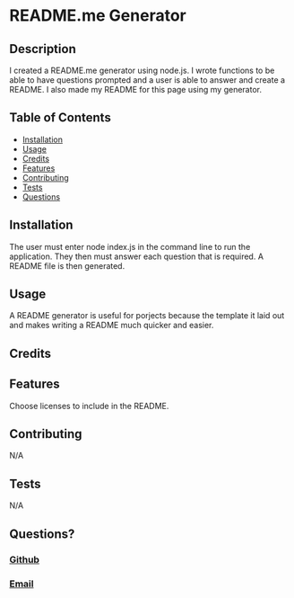 # README.me Generator
  
  
  

  ## Description
  I created a README.me generator using node.js. I wrote functions to be able to have questions prompted and a user is able to answer and create a README. I also made my README for this page using my generator.

  ## Table of Contents
  * [Installation](#installation)
  * [Usage](#usage)
  * [Credits](#credits)
  * [Features](#features)
  * [Contributing](#contributing)
  * [Tests](#tests)
  * [Questions](#questions)
   
  ## Installation
  The user must enter node index.js in the command line to run the application. They then must answer each question that is required. A README file is then generated.
  ## Usage
  A README generator is useful for porjects because the template it laid out and makes writing a README much quicker and easier.
  ## Credits
  
  ## Features
  Choose licenses to include in the README.
  ## Contributing
  N/A
  ## Tests
  N/A
  ## Questions?
  ### [Github](https://github.com/heatherviolet)
  ### [Email](heatherviolet91@gmail.com)
